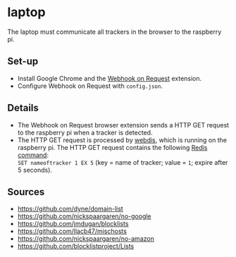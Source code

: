 # laptop
The laptop must communicate all trackers in the browser to the raspberry pi.

## Set-up
- Install Google Chrome and the [Webhook on Request](https://chrome.google.com/webstore/detail/webhook-on-request/omjifoffgbnhdgcmeepmgopiopkbafio) extension.
- Configure Webhook on Request with `config.json`.

## Details
- The Webhook on Request browser extension sends a HTTP GET request to the raspberry pi when a tracker is detected.
- The HTTP GET request is processed by [webdis](https://github.com/nicolasff/webdis), which is running on the raspberry pi. The HTTP GET request contains the following [Redis command](https://redis.io/commands/set/):<br>`SET nameoftracker 1 EX 5` (key = name of tracker; value = `1`; expire after 5 seconds).

## Sources
- https://github.com/dyne/domain-list
- https://github.com/nickspaargaren/no-google
- https://github.com/jmdugan/blocklists
- https://github.com/llacb47/mischosts
- https://github.com/nickspaargaren/no-amazon
- https://github.com/blocklistproject/Lists
